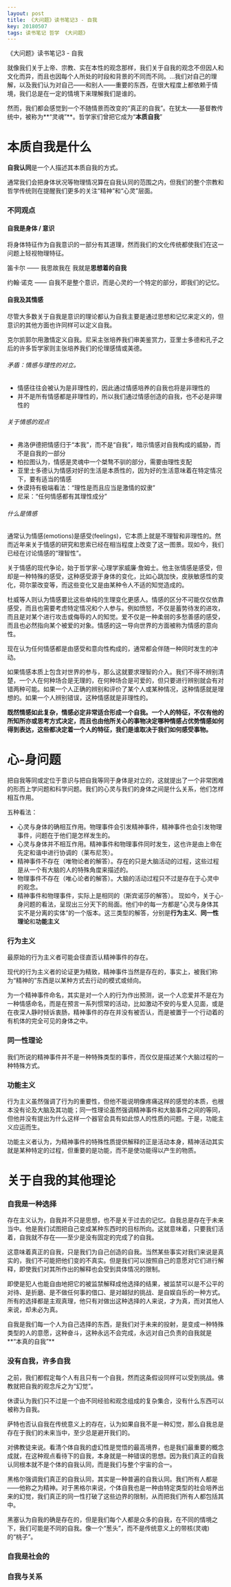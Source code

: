 ```yaml
---
layout: post
title: 《大问题》读书笔记3 - 自我
key: 20180507
tags: 读书笔记 哲学 《大问题》
---
```


《大问题》读书笔记3 - 自我

<!--more-->
就像我们关于上帝、宗教、实在本性的观念那样，我们关于自我的观念不但因人和文化而异，而且也因每个人所处的时段和背景的不同而不同。...我们对自己的理解，以及我们认为对自己——和别人——重要的东西，在很大程度上都依赖于情境，我们总是在一定的情境下来理解我们是谁的。

然而，我们都会感觉到一个不随情景而改变的“真正的自我”。在犹太——基督教传统中，被称为**“灵魂”**。哲学家们曾把它成为“**本质自我**”

# 本质自我是什么
**自我认同**是一个人描述其本质自我的方式。

通常我们会把身体状况等物理情况算在自我认同的范围之内，但我们的整个宗教和哲学传统则在提醒我们更多的关注“精神”和“心灵”层面。

### 不同观点
#### 自我是身体 / 意识
将身体特征作为自我意识的一部分有其道理，然而我们的文化传统都使我们在这一问题上轻视物理特征。

笛卡尔 —— 我思故我在 我就是**思想着的自我**

约翰·诺克 —— 自我不是整个意识，而是心灵的一个特定的部分，即我们的记忆。

#### 自我及其情感
尽管大多数关于自我是意识的理论都认为自我主要是通过思想和记忆来定义的，但意识的其他方面也许同样可以定义自我。

克尔凯郭尔用激情定义自我。尼采主张培养我们审美鉴赏力，亚里士多德和孔子之后的许多哲学家则主张培养我们的伦理感情或美德。

###### 矛盾：情感与理性的对立。
- 情感往往会被认为是非理性的，因此通过情感培养的自我也将是非理性的
- 并不是所有情感都是非理性的，所以我们通过情感创造的自我，也不必是非理性的

###### 关于情感的观点
- 弗洛伊德把情感归于“本我”，而不是“自我”，暗示情感对自我构成的威胁，而不是自我的一部分
- 柏拉图认为，情感是灵魂中一个桀骜不驯的部分，需要由理性支配
- 亚里士多德认为情感对好的生活是本质性的，因为好的生活意味着在特定情况下，要有适当的情感
- 休谟持有极端看法：“理性是而且应当是激情的奴隶”
- 尼采：“任何情感都有其理性成分”

###### 什么是情感
通常认为情感(emotions)是感受(feelings)，它本质上就是不理智和非理性的。然而近年来关于情感的研究和思索已经在相当程度上改变了这一图景。现如今，我们已经在讨论情感的“理智性”。

关于情感的现代争论，始于哲学家-心理学家威廉·詹姆士。他主张情感是感受，但却是一种特殊的感受，这种感受源于身体的变化，比如心跳加快，皮肤敏感性的变化，荷尔蒙改变等，而这些变化又是由某种令人不适的知觉造成的。

杜威等人则认为情感要比这些单纯的生理变化更感人。情感的区分不可能仅仅依靠感受，而且也需要考虑特定情况和个人参与。例如愤怒，不仅是蓄势待发的进攻，而且是对某个进行攻击或侮辱的人的知觉。爱不仅是一种柔弱的多愁善感的感受，而且也必然指向某个被爱的对象。情感的这一导向世界的方面被称为情感的意向性。

现在认为任何情感都是由感受和意向性构成的，通常都会伴随一种同时发生的冲动。

如果情感本质上包含对世界的参与，那么这就要求理智的介入。我们不得不辨别清楚，一个人在何种场合是无理的，在何种场合是可爱的，但只要进行辨别就会有对错两种可能。如果一个人正确的辨别和评价了某个人或某种情况，这种情感就是理想的。如果一个人辨别错误，这种情感就是非理性的。

**既然情感如此复杂，情感必定非常适合形成一个自我。一个人的特征，不仅有他的所知所亦或思考方式决定，而且也由他所关心的事物决定哪种情感占优势情感如何得到表达，这些都决定着一个人的特征，我们是谁取决于我们如何感受事物。**

# 心-身问题
把自我等同或定位于意识与把自我等同于身体是对立的，这就提出了一个非常困难的形而上学问题和科学问题。我们的心灵与我们的身体之间是什么关系，他们怎样相互作用。

五种看法：
-  心灵与身体的确相互作用。物理事件会引发精神事件，精神事件也会引发物理事件，问题在于他们是怎样发生的。
-  心灵与身体并不相互作用。精神事件和物理事件同时发生，这也许是由上帝在先定和谐中进行协调的（莱布尼茨）。
-  精神事件不存在（唯物论者的解答）。存在的只是大脑活动的过程，这些过程是从一个有大脑的人的特殊角度来描述的。
-  物理事件不存在（唯心论者的解答）。大脑的活动过程只不过是存在于心灵中的观念。
-  精神事件和物理事件，实际上是相同的（斯宾诺莎的解答）。
现如今，关于心-身问题的看法，呈现出三分天下的局面。他们中的每一方都是“心灵与身体其实不是分离的实体”的一个版本。这三类型的解答，分别是**行为主义**、**同一性理论**和**功能主义**

### 行为主义
最原始的行为主义者可能会径直否认精神事件的存在。

现代的行为主义者的论证更为精致，精神事件当然是存在的，事实上，被我们称为“精神的”东西是以某种方式去行动的模式或倾向。

为一个精神事件命名，其实是对一个人的行为作出预测，说一个人恋爱并不是在为一种情感命名，而是在预言一系列惯常的活动，比如激动不安的与爱人见面，或是在夜深人静时倾诉衷肠，精神事件的存在并没有被否认，而是被置于一个行动着的有机体的完全可见的身体之中。

### 同一性理论
我们所说的精神事件并不是一种特殊类型的事件，而仅仅是描述某个大脑过程的一种特殊方式。

### 功能主义
行为主义虽然强调了行为的重要性，但他不能说明像疼痛这样的感觉的本质，也根本没有论及大脑及其功能；同一性理论虽然强调精神事件和大脑事件之间的等同，但他并没有提出为什么这样一个器官会具有如此惊人的性质的问题。于是，功能主义应运而生。

功能主义者认为，为精神事件的特殊性质提供解释的正是活动本身，精神活动其实就是某种特定的过程，但重要的是功能，而不是使功能得以产生的物质。

# 关于自我的其他理论
### 自我是一种选择
存在主义认为，自我并不只是思想，也不是关于过去的记忆。自我总是存在于未来当中。他是我们试图把自己变成某种东西时的目标所向。这就意味着，只要我们活着，自我就不存在——至少是没有固定的完成了的自我。

这意味着真正的自我，只是我们为自己创造的自我。当然某些事实对我们来说是真实的，我们不可能把他们变的不真实。但是我们可以按照自己的意愿对它们进行解释，即使我们对其所作出的解释也会受到具体情况的限制。

即使是犯人也能自由地把它的被监禁解释成他选择的结果，被监禁可以是不公平的对待、是折磨、是不做任何事的借口、是对越狱的挑战、是自娱自乐的一种方式。所有的选择都是主观真理，他只有对做出这种选择的人来说，才为真，而对其他人来说，却未必为真。

自我是我们每一个人为自己选择的东西，是我们对于未来的投射，是变成一种特殊类型的人的意愿，这种奋斗，这种永远不会完成，永远对自己负责的自我就是**“本真的自我”**

### 没有自我，许多自我
之前，我们都假定每个人有且只有一个自我，然而这条假设同样可以受到挑战。佛教就把自我的观念斥之为“幻觉”。

休谟认为我们只不过是一个由不同经验和观念组成的复杂集合，没有什么东西可以被称为自我。

萨特也否认自我在传统意义上的存在，认为如果自我不是一种幻觉，那么自我总是存在于我们的未来当中，至少总是避开我们的。

对佛教徒来说。看清个体自我的虚幻性是觉悟的最高境界，也是我们最重要的概念成就，在这种观点看待下的自我，本身就是一种错误的思想。因为我们真正的自我认同根本就不是个体的自我认同，而是我们与整个宇宙的合一。

黑格尔强调我们真正的自我认同，其实是一种普遍的自我认同。我们所有人都是——他称之为精神。对于黑格尔来说，个体自我也是一种由特定类型的社会培养出来的幻觉，我们真正的同一性打破了这些边界的限制，从而把我们所有人都包括其中。

黑塞认为自我的确是存在的，但是我们每个人都是众多的自我，在不同的情境之下，我们可能是不同的自我。像一个“葱头”，而不是传统意义上的带核(灵魂)的“桃子”。

### 自我是社会的

### 自我与关系